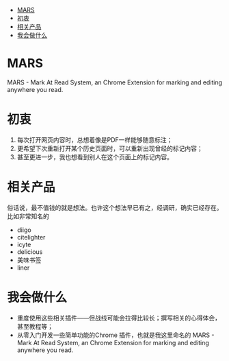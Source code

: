 <!-- @import "[TOC]" {cmd="toc" depthFrom=1 depthTo=6 orderedList=false} -->

<!-- code_chunk_output -->

- [MARS](#mars)
- [初衷](#初衷)
- [相关产品](#相关产品)
- [我会做什么](#我会做什么)

<!-- /code_chunk_output -->


# MARS
MARS - Mark At Read System, an Chrome Extension for marking and editing anywhere you read.

# 初衷
1. 每次打开网页内容时，总想着像是PDF一样能够随意标注；
2. 更希望下次重新打开某个历史页面时，可以重新出现曾经的标记内容；
3. 甚至更进一步，我也想看到别人在这个页面上的标记内容。

# 相关产品
俗话说，最不值钱的就是想法。也许这个想法早已有之，经调研，确实已经存在。
比如非常知名的
- diigo
- citelighter
- icyte
- delicious
- 美味书签
- liner

# 我会做什么
- 重度使用这些相关插件——但战线可能会拉得比较长；撰写相关的心得体会，甚至教程等；
- 从零入门开发一些简单功能的Chrome 插件，也就是我这里命名的 MARS - Mark At Read System, an Chrome Extension for marking and editing anywhere you read. 

